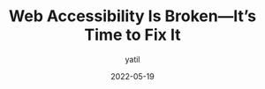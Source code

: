 ---
author: yatil
date: 2022-05-19
permalink: false
tags:
  - videos
  - accessibility
target_url: https://www.youtube.com/watch?v=PZYiweHuo_I
title: Web Accessibility Is Broken—It’s Time to Fix It
---